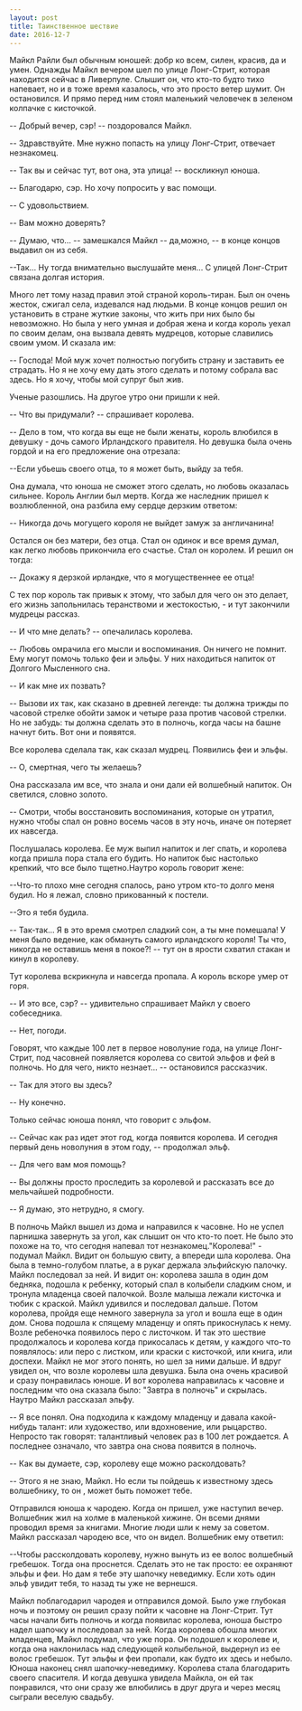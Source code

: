 ```yaml
---
layout: post
title: Таинственное шествие
date: 2016-12-7
---
```


Майкл Райли был обычным юношей: добр ко всем, силен, красив, да и умен.
Однажды Майкл вечером шел по улице Лонг-Стрит, которая находится сейчас в
Ливерпуле. Слышит он, что кто-то будто тихо напевает, но и в тоже время
казалось, что это просто ветер шумит. Он остановился. И прямо перед ним стоял
маленький человечек в зеленом колпачке с кисточкой.

-- Добрый вечер, сэр! -- поздоровался Майкл.

-- Здравствуйте. Мне нужно попасть на улицу Лонг-Стрит, отвечает незнакомец.

-- Так вы и сейчас тут, вот она, эта улица! -- воскликнул юноша.

-- Благодарю, сэр. Но хочу попросить у вас помощи.

-- С удовольствием.

-- Вам можно доверять?

-- Думаю, что… -- замешкался Майкл -- да,можно, -- в конце концов выдавил
он из себя.

 --Так… Ну тогда внимательно выслушайте меня… С улицей Лонг-Стрит связана
 долгая история.

 Много лет тому назад правил этой страной король-тиран. Был он очень жесток,
 сжигал села, издевался над людьми. В конце концов решил он установить
 в стране жуткие законы, что жить при них было бы невозможно. Но была у него
 умная и добрая жена и когда король уехал по своим делам, она вызвала девять
 мудрецов, которые славились своим умом. И сказала им:

 -- Господа! Мой  муж хочет полностью погубить страну и заставить ее страдать.
 Но я не хочу ему дать этого сделать и потому собрала вас здесь. Но я хочу,
 чтобы мой супруг был жив.

 Ученые разошлись. На другое утро они пришли к ней.

 -- Что вы придумали? -- спрашивает королева.

 -- Дело в том, что когда вы еще не были женаты, король влюбился в девушку -
 дочь самого Ирландского правителя. Но девушка была очень гордой и на его
 предложение она отрезала:

 --Если убьешь своего отца, то я может быть, выйду за тебя.

 Она думала, что юноша не сможет этого сделать, но любовь оказалась сильнее.
 Король Англии был мертв. Когда же наследник пришел к возлюбленной, она
разбила ему сердце дерзким ответом:

 -- Никогда дочь могущего короля не выйдет замуж за англичанина!

 Остался он без матери, без отца. Стал он одинок и все время думал, как легко
 любовь прикончила его счастье. Стал он королем. И решил он тогда:

 -- Докажу я дерзкой ирландке, что я могущественнее ее отца!

С тех пор король так привык к этому, что забыл для чего он это делает, его
жизнь запольнилась теранствоми и жестокостью, - и тут закончили мудрецы
рассказ.

-- И что мне делать? -- опечалилась королева.

-- Любовь омрачила его мысли и воспоминания. Он ничего не помнит. Ему могут
помочь только феи и эльфы. У них находиться напиток от Долгого Мысленного сна.

-- И как мне их позвать?

-- Вызови их так, как сказано в древней легенде: ты должна трижды по часовой
стрелке обойти замок и четыре раза против часовой стрелки. Но не забудь: ты
должна сделать это в полночь, когда часы на башне начнут бить. Вот они и
появятся.

Все королева сделала так, как сказал мудрец. Появились феи и эльфы.

-- О, смертная, чего ты желаешь?

Она рассказала им все, что знала и они дали ей волшебный напиток. Он светился,
словно золото.

-- Смотри, чтобы восстановить воспоминания, которые он утратил, нужно чтобы
спал он ровно восемь часов в эту ночь, иначе он потеряет их навсегда.

Послушалась королева. Ее муж выпил напиток и лег спать, и королева когда
пришла пора стала его будить. Но напиток быс настолько крепкий, что все было
тщетно.Наутро король говорит жене:

 --Что-то плохо мне сегодня спалось, рано утром кто-то долго меня будил. Но
 я лежал, словно прикованный к постели.

 --Это я тебя будила.

 -- Так-так… Я в это время смотрел сладкий сон, а ты мне помешала! У меня было
 ведение, как обмануть самого ирландского короля! Ты что, никогда не оставишь
 меня в покое?! -- тут он в ярости схватил стакан и кинул в королеву.

 Тут королева вскрикнула и навсегда пропала. А король вскоре умер от горя.

 -- И это все, сэр? -- удивительно спрашивает Майкл у своего собеседника.

 -- Нет, погоди.

Говорят, что каждые 100 лет в первое новолуние года, на улице Лонг-Стрит, под
часовней появляется королева со свитой эльфов и фей в полночь. Но для чего,
никто незнает… -- остановился рассказчик.

-- Так для этого вы здесь?

-- Ну конечно.

Только сейчас юноша понял, что говорит с эльфом.

-- Сейчас как раз идет этот год, когда появится королева. И сегодня первый
день новолуния в этом году, -- продолжал эльф.

-- Для чего вам моя помощь?

-- Вы должны просто проследить за королевой и рассказать все до мельчайшей
подробности.

-- Я думаю, это нетрудно, я смогу.

В полночь Майкл вышел из дома и направился к часовне. Но не успел парнишка
завернуть за угол, как слышит он что кто-то поет. Не было это похоже на то,
что сегодня напевал тот незнакомец."Королева!" - подумал Майкл. Видит он
большую свиту, а впереди шла королева. Она была в темно-голубом платье, а в
рукаг держала эльфийскую палочку. Майкл последовал за ней. И видит он:
королева зашла в один дом бедняка, подошла к ребенку, который спал в колыбели
сладким сном, и тронула младенца своей палочкой. Возле малыша лежали кисточка
и тюбик с краской. Майкл удивился и последовал дальше. Потом королева, пройдя
еще немного завернула за угол и вошла еще в один дом. Снова подошла к спящему
младенцу и опять прикоснулась к нему. Возле ребеночка появилось перо с
листочком. И так это шествие продолжалось и королева когда прикосалась к
детям, у каждого что-то появлялось: или перо с листком, или краски с
кисточкой, или книга, или доспехи. Майкл не мог этого понять, но шел за ними
дальше. И вдруг увидел он, что возле королевы шла девушка. Была она очень
красивой и сразу понравилась юноше. И вот королева направилась к часовне и
последним что она сказала было: "Завтра в полночь" и скрылась. Наутро Майкл
рассказал эльфу.


-- Я все понял. Она подходила к каждому младенцу и давала какой-нибудь
талант: или художество, или вдохновение, или рыцарство. Непросто так говорят:
талантливый человек раз в 100 лет рождается. А последнее означало, что завтра
она снова появится в полночь.

-- Как вы думаете, сэр, королеву еще можно расколдовать?

-- Этого я не знаю, Майкл. Но если ты пойдешь к известному здесь волшебнику,
то он , может быть поможет тебе.


Отправился юноша к чародею. Когда он пришел, уже наступил вечер. Волшебник жил
на холме в маленькой хижине. Он всеми днями проводил время за книгами. Многие
люди шли к нему за советом. Майкл рассказал чародею все, что он видел.
Волшебник ему ответил:


--Чтобы рассколдовать королеву, нужно вынуть из ее волос волшебный гребешок.
Тогда она проснется. Сделать это не так просто: ее охраняют эльфы и феи. Но
дам я тебе эту шапочку неведимку. Если хоть один эльф увидит тебя, то назад
ты уже не вернешся.


Майкл поблагодарил чародея и отправился домой. Было уже глубокая ночь и
поэтому он решил сразу пойти к часовне на Лонг-Стрит. Тут часы начали бить
полночь и когда появилас королева, юноша быстро надел шапочку и последовал за
ней. Когда королева обошла многих младенцев, Майкл подумал, что уже пора. Он
подошел к королеве и, когда она наклонилась над следующей колыбельной,
выдернул из ее волос гребешок. Тут эльфы и феи пропали, как будто их здесь и
небыло. Юноша наконец снял шапочку-неведимку. Королева стала благодарить
своего спасителя. И когда девушка увидела Майкла, он ей так понравился, что
они сразу же влюбились в друг друга и через месяц сыграли веселую свадьбу.
